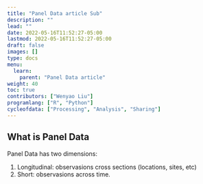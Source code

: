 ```yaml
---
title: "Panel Data article Sub"
description: ""
lead: ""
date: 2022-05-16T11:52:27-05:00
lastmod: 2022-05-16T11:52:27-05:00
draft: false
images: []
type: docs
menu:
  learn:
    parent: "Panel Data article"
weight: 40
toc: true
contributors: ["Wenyao Liu"]
programlang: ["R", "Python"]
cycleofdata: ["Processing", "Analysis", "Sharing"]
---
```

## What is Panel Data
Panel Data has two dimensions: 
1. Longitudinal: observasions cross sections (locations, sites, etc)
2. Short: observasions across time. 
 
